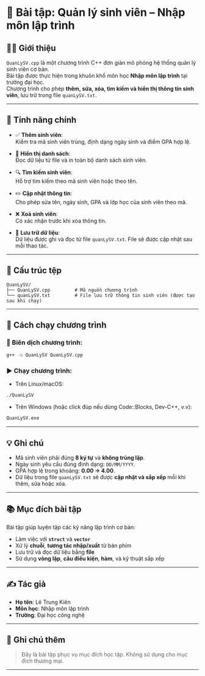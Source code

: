 # 📘 Bài tập: Quản lý sinh viên – Nhập môn lập trình

## 👨‍🎓 Giới thiệu

`QuanLySV.cpp` là một chương trình C++ đơn giản mô phỏng hệ thống quản lý sinh viên cơ bản.  
Bài tập được thực hiện trong khuôn khổ môn học **Nhập môn lập trình** tại trường đại học.  
Chương trình cho phép **thêm, sửa, xóa, tìm kiếm và hiển thị thông tin sinh viên**, lưu trữ trong file `quanLySV.txt`.

---

## 🧩 Tính năng chính

- ✅ **Thêm sinh viên**:  
  Kiểm tra mã sinh viên trùng, định dạng ngày sinh và điểm GPA hợp lệ.

- 📄 **Hiển thị danh sách**:  
  Đọc dữ liệu từ file và in toàn bộ danh sách sinh viên.

- 🔍 **Tìm kiếm sinh viên**:  
  Hỗ trợ tìm kiếm theo mã sinh viên hoặc theo tên.

- ✏️ **Cập nhật thông tin**:  
  Cho phép sửa tên, ngày sinh, GPA và lớp học của sinh viên theo mã.

- ❌ **Xoá sinh viên**:  
  Có xác nhận trước khi xóa thông tin.

- 💾 **Lưu trữ dữ liệu**:  
  Dữ liệu được ghi và đọc từ file `quanLySV.txt`. File sẽ được cập nhật sau mỗi thao tác.

---

## 📁 Cấu trúc tệp

```
QuanLySV/
├── QuanLySV.cpp         # Mã nguồn chương trình
└── quanLySV.txt         # File lưu trữ thông tin sinh viên (được tạo sau khi chạy)
```

---

## 🚀 Cách chạy chương trình

### 🔧 Biên dịch chương trình:

```bash
g++ -o QuanLySV QuanLySV.cpp
```

### ▶️ Chạy chương trình:

- Trên Linux/macOS:
```bash
./QuanLySV
```

- Trên Windows (hoặc click đúp nếu dùng Code::Blocks, Dev-C++, v.v):
```bash
QuanLySV.exe
```

---

## 💡 Ghi chú

- Mã sinh viên phải đúng **8 ký tự** và **không trùng lặp**.
- Ngày sinh yêu cầu đúng định dạng: `DD/MM/YYYY`.
- GPA hợp lệ trong khoảng: **0.00 → 4.00**.
- Dữ liệu trong file `quanLySV.txt` sẽ được **cập nhật và sắp xếp** mỗi khi thêm, sửa hoặc xóa.

---

## 📚 Mục đích bài tập

Bài tập giúp luyện tập các kỹ năng lập trình cơ bản:

- Làm việc với **`struct`** và **`vector`**
- Xử lý **chuỗi**, **tương tác nhập/xuất** từ bàn phím
- Lưu trữ và đọc dữ liệu bằng **file**
- Sử dụng **vòng lặp**, **câu điều kiện**, **hàm**, và kỹ thuật sắp xếp

---

## ✍️ Tác giả

- **Họ tên**: Lê Trung Kiên
- **Môn học**: Nhập môn lập trình
- **Trường**: Đại học công nghệ

---

## 📎 Ghi chú thêm

> Đây là bài tập phục vụ mục đích học tập. Không sử dụng cho mục đích thương mại.

---
